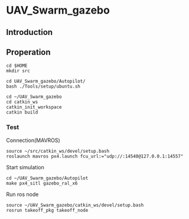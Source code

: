 # UAV_Swarm_gazebo

## Introduction

## Properation
```
cd $HOME
mkdir src
```
```
cd UAV_Swarm_gazebo/Autopilot/
bash ./Tools/setup/ubuntu.sh
```

```
cd ~/UAV_Swarm_gazebo
cd catkin_ws
catkin_init_workspace
catkin build
```
### Test
Connection(MAVROS)
```
source ~/src/catkin_ws/devel/setup.bash
roslaunch mavros px4.launch fcu_url:="udp://:14540@127.0.0.1:14557"
```

Start simulation
```
cd ~/UAV_Swarm_gazebo/Autopilot
make px4_sitl gazebo_ral_x6
```
Run ros node
```
source ~/UAV_Swarm_gazebo/catkin_ws/devel/setup.bash
rosrun takeoff_pkg takeoff_node
```


